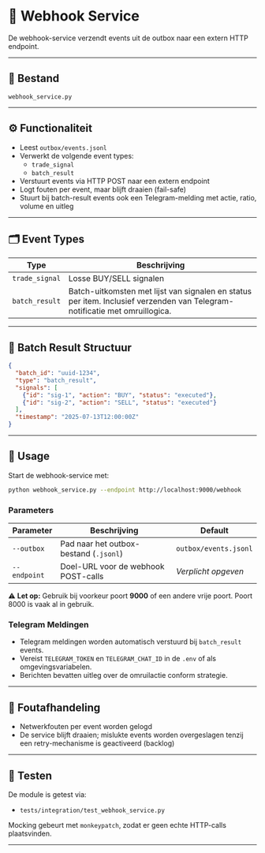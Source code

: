 # 📡 Webhook Service

De webhook-service verzendt events uit de outbox naar een extern HTTP endpoint.

---

## 📂 Bestand

`webhook_service.py`

---

## ⚙️ Functionaliteit

- Leest `outbox/events.jsonl`
- Verwerkt de volgende event types:
  - `trade_signal`
  - `batch_result`
- Verstuurt events via HTTP POST naar een extern endpoint
- Logt fouten per event, maar blijft draaien (fail-safe)
- Stuurt bij batch-result events ook een Telegram-melding met actie, ratio, volume en uitleg

---

## 🗂️ Event Types

| Type           | Beschrijving |
|----------------|--------------|
| `trade_signal` | Losse BUY/SELL signalen |
| `batch_result` | Batch-uitkomsten met lijst van signalen en status per item. Inclusief verzenden van Telegram-notificatie met omruillogica. |

---

## 🧾 Batch Result Structuur

```json
{
  "batch_id": "uuid-1234",
  "type": "batch_result",
  "signals": [
    {"id": "sig-1", "action": "BUY", "status": "executed"},
    {"id": "sig-2", "action": "SELL", "status": "executed"}
  ],
  "timestamp": "2025-07-13T12:00:00Z"
}
```

---

## 🚀 Usage

Start de webhook-service met:

```bash
python webhook_service.py --endpoint http://localhost:9000/webhook
```

### Parameters

| Parameter   | Beschrijving                               | Default                |
|-------------|--------------------------------------------|------------------------|
| `--outbox`  | Pad naar het outbox-bestand (`.jsonl`)     | `outbox/events.jsonl`   |
| `--endpoint`| Doel-URL voor de webhook POST-calls        | *Verplicht opgeven*     |

⚠ **Let op:** Gebruik bij voorkeur poort **9000** of een andere vrije poort. Poort 8000 is vaak al in gebruik.

### Telegram Meldingen

- Telegram meldingen worden automatisch verstuurd bij `batch_result` events.
- Vereist `TELEGRAM_TOKEN` en `TELEGRAM_CHAT_ID` in de `.env` of als omgevingsvariabelen.
- Berichten bevatten uitleg over de omruilactie conform strategie.

---

## 🔄 Foutafhandeling

- Netwerkfouten per event worden gelogd
- De service blijft draaien; mislukte events worden overgeslagen tenzij een retry-mechanisme is geactiveerd (backlog)

---

## 🧪 Testen

De module is getest via:

- `tests/integration/test_webhook_service.py`

Mocking gebeurt met `monkeypatch`, zodat er geen echte HTTP-calls plaatsvinden.

---